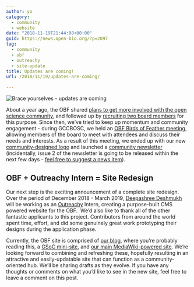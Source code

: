 ```yaml
---
author: yo
category:
  - community
  - website
date: "2018-11-19T21:44:08+00:00"
guid: https://news.open-bio.org/?p=2097
tag:
  - community
  - obf
  - outreachy
  - site-update
title: Updates are coming!
url: /2018/11/19/updates-are-coming/

---
```

![Brace yourselves - updates are coming](https://news.open-bio.org/wp-content/uploads/2018/11/brace-yourself-updates-are-coming-obf.jpg)

About a year ago, the OBF shared [plans to get more involved with the open science community](https://news.open-bio.org/2017/11/14/obf-visioning-2017/), and followed up by [recruiting two board members](https://news.open-bio.org/2018/03/20/welcome-to-our-new-board-members/) for this purpose. Since then, we’ve tried to keep up momentum and community engagement - during GCCBOSC, we held an [OBF Birds of Feather meeting](https://news.open-bio.org/2018/07/09/following-up-from-boscs-obf-birds-of-a-feather-meeting/), allowing members of the board to meet with attendees and discuss their needs and interests. As a result of this meeting, we ended up with our new [community-designed logo](https://news.open-bio.org/2018/11/05/new-obf-logo/) and launched a [community newsletter](https://github.com/OBF/newsletter) (incidentally, issue 2 of the newsletter is going to be released within the next few days - [feel free to suggest a news item](https://github.com/OBF/newsletter/issues/3)).

## OBF + Outreachy Intern = Site Redesign

Our next step is the exciting announcement of a complete site redesign. Over the period of December 2018 - March 2019, [Deepashree Deshmukh](https://github.com/kushinauwu/) will be working as an [Outreachy](https://www.outreachy.org/alums/) Intern, creating a purpose-built CMS powered website for the OBF.  We’d also like to thank all of the other fantastic applicants to this project. Contributors from around the world spent time, effort, and did some genuinely great work prototyping their designs during the application phase.

Currently, the OBF site is comprised of [our blog](https://news.open-bio.org/), where you’re probably reading this, a [GSoC mini-site](https://obf.github.io/GSoC/), and [our main MediaWiki-powered site](/obf-hugo-test/wiki/Main_Page). We’re looking forward to combining and refreshing these, hopefully resulting in an attractive and easily-updatable site that can function as a community-oriented hub. We’ll be sharing drafts as they evolve. If you have any thoughts or comments on what you’d like to see in the new site, feel free to leave a comment on this post.
